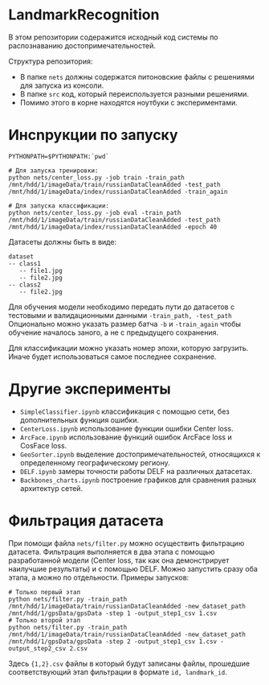 # LandmarkRecognition

В этом репозитории содеражится исходный код системы по распознаванию достопримечательностей.

Структура репозитория:
* В папке `nets` должны содержатся питоновские файлы с решениями для запуска из консоли.
* В папке `src` код, который переиспользуется разными решениями.
* Помимо этого в корне находятся ноутбуки с экспериментами.

# Инcnрукции по запуску

```
PYTHONPATH=$PYTHONPATH:`pwd`

# Для запуска тренировки:
python nets/center_loss.py -job train -train_path /mnt/hdd/1/imageData/train/russianDataCleanAdded -test_path /mnt/hdd/1/imageData/index/russianDataCleanAdded -train_again

# Для запуска классификации:
python nets/center_loss.py -job eval -train_path /mnt/hdd/1/imageData/train/russianDataCleanAdded -test_path /mnt/hdd/1/imageData/index/russianDataCleanAdded -epoch 40
```

Датасеты должны быть в виде:
```
dataset
-- class1
   -- file1.jpg
   -- file2.jpg
-- class2
   -- file2.jpg
```
Для обучения модели необходимо передать пути до датасетов с тестовыми и валидационными данными `-train_path, -test_path`
Опционально можно указать размер батча `-b` и `-train_again` чтобы обучение началось заного, а не с предыдущего сохранения.

Для классификации можно указать номер эпохи, которую загрузить. Иначе будет использоваться самое последнее сохранение.


# Другие эксперименты
* `SimpleClassifier.ipynb` классификация с помощью сети, без дополнительных функция ошибки.
* `CenterLoss.ipynb` использование функции ошибки Center loss.
* `ArcFace.ipynb` использование функций ошибок ArcFace loss и CosFace loss.
* `GeoSorter.ipynb` выделение достопримечательностей, относящихся к определенному географическому региону.
* `DELF.ipynb` замеры точности работы DELF на различных датасетах.
* `Backbones_charts.ipynb` построение графиков для сравнения разных архитектур сетей.

# Фильтрация датасета
При помощи файла `nets/filter.py` можно осуществить фильтрацию датасета. Фильтрация выполняется в два этапа с помощью
разработанной модели (Center loss, так как она демонстрирует наилучшие результаты) и с помощью DELF. Можно запустить сразу оба
этапа, а можно по отдельности. Примеры запусков:
```
# Только первый этап
python nets/filter.py -train_path /mnt/hdd/1/imageData/train/russianDataCleanAdded -new_dataset_path /mnt/hdd/1/gpsData/gpsData -step 1 -output_step1_csv 1.csv
# Только второй этап
python nets/filter.py -train_path /mnt/hdd/1/imageData/train/russianDataCleanAdded -new_dataset_path /mnt/hdd/1/gpsData/gpsData -step 2 -output_step1_csv 1.csv -output_step2_csv 2.csv
```

Здесь `{1,2}.csv` файлы в который будут записаны файлы, прошедшие соответствующий этап фильтрации в формате `id, landmark_id`.

